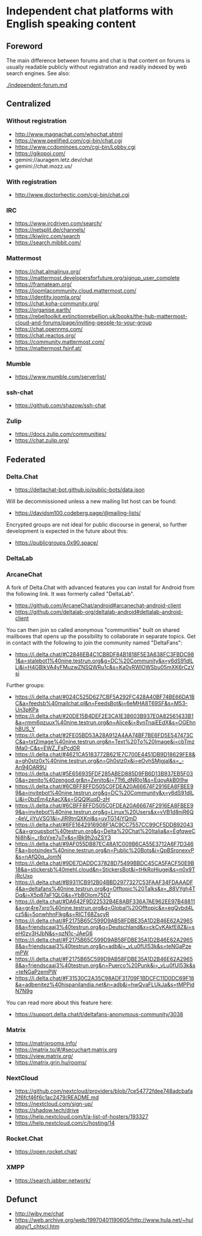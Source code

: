 # Independent chat platforms with English speaking content

## Foreword

The main difference between forums and chat is that content on forums is usually readable publicly without registration and readily indexed by web search engines. See also:

[./independent-forum.md](./independent-forum.md)

## Centralized

### Without registration

* http://www.magnachat.com/whochat.shtml
* https://www.peelified.com/cgi-bin/chat.cgi
* https://www.ccdominoes.com/cgi-bin/Lobby.cgi
* https://gikopoi.com/
* gemini://auragem.letz.dev/chat
* gemini://chat.mozz.us/

### With registration

* http://www.doctorhectic.com/cgi-bin/chat.cgi

### IRC

* https://www.ircdriven.com/search/
* https://netsplit.de/channels/
* https://kiwiirc.com/search
* https://search.mibbit.com/

### Mattermost

* https://chat.almalinux.org/
* https://mattermost.developersforfuture.org/signup_user_complete
* https://framateam.org/
* https://joomlacommunity.cloud.mattermost.com/
 * https://identity.joomla.org/
* https://chat.koha-community.org/
* https://organise.earth/
 * https://rebeltoolkit.extinctionrebellion.uk/books/the-hub-mattermost-cloud-and-forums/page/inviting-people-to-your-group
* https://chat.opennms.com/
* https://chat.reactos.org/
* https://community.mattermost.com/
* https://mattermost.fsinf.at/

### Mumble

* https://www.mumble.com/serverlist/

### ssh-chat

* https://github.com/shazow/ssh-chat

### Zulip

* https://docs.zulip.com/communities/
* https://chat.zulip.org/

## Federated

### Delta.Chat

* https://deltachat-bot.github.io/public-bots/data.json

Will be decommissioned unless a new mailing list host can be found:

* https://davidsm100.codeberg.page/@mailing-lists/

Encrypted groups are not ideal for public discourse in general, so further development is expected in the future about this:

* https://publicgroups.0x90.space/

### DeltaLab

### ArcaneChat

A fork of Delta.Chat with advanced features you can install for Android from the following link. It was formerly called "DeltaLab".

* https://github.com/ArcaneChat/android#arcanechat-android-client
* https://github.com/deltalab-org/deltalab-android#deltalab-android-client

You can then join so called anonymous "communities" built on shared mailboxes that opens up the possibility to collaborate in separate topics. Get in contact with the following to join the community named "DeltaFans":

* https://i.delta.chat/#C2846EB4C1CB8DF84B1818F5E3A638FC3FBDC981&a=stalebot1%40nine.testrun.org&g=DC%20Community&x=y6dS91dlLLi&i=H4GBlkVA4yFMuzwZNSQWRu1c&s=Ka0vRWlOWSbu05mXK6rCzVsi

Further groups:

* https://i.delta.chat/#024C525D627CBF5A292FC428A40BF74BE66DA1BC&a=feedsb%40mailchat.pl&n=FeedsBot&i=6eMHA8T69SF&s=M53-Un3pKPa
* https://i.delta.chat/#20DE15B4DEF2E3CA1E38603B937E0A82561433B1&a=rmm6qzuux%40nine.testrun.org&n=Alice&i=8vnTnaiEEdX&s=OGEhnhBUS_Y
* https://i.delta.chat/#2FE05BD53A28A912A4AA74BF7BE6FD5E547473CC&a=txt2image%40nine.testrun.org&n=Text%20To%20Image&i=cbTmzlMa0-C&s=EWZ_FsPcd0R
* https://i.delta.chat/#4621CA5183772B621E7C700E4451DB9D18629FE8&a=gh0stz0x%40nine.testrun.org&n=Gh0stz0x&i=eOvhSMjgjal&s=_-An94OAR9U
* https://i.delta.chat/#5E656935FDF285ABED885D9FB6D13B937EB5F030&a=zenito%40zengod.gr&n=Zenito&i=7Tt6_dNRlo1&s=EqoyAkB0l9w
* https://i.delta.chat/#6CBFF8FFD505C0FDEA20A66674F2916EA8FBEE99&a=invitebot%40nine.testrun.org&g=DC%20Community&x=y6dS91dlLLi&i=0bzEm4zAacX&s=GQQlKuqD-zH
* https://i.delta.chat/#6CBFF8FFD505C0FDEA20A66674F2916EA8FBEE99&a=invitebot%40nine.testrun.org&g=Linux%20Users&x=vVB1d8njR6Q-4eV_jiYuVSG1&i=JIR9tnQXKnl&s=uvTG14iYQmD
* https://i.delta.chat/#6FE1642916908F1AC9CC7557CC99CF5DDB92043C&a=groupsbot%40testrun.org&g=Delta%20Chat%20Italia&x=EgfqweCNi8h&i=_r8qVxe7uTv&s=lBk9h2qZSY3
* https://i.delta.chat/#9AF055DB87EC48A1C009B6CA55E3712A6F7D346F&a=botsindex%40nine.testrun.org&n=Public%20Bots&i=QpBSronexvP&s=nAfQ0q_JomN
* https://i.delta.chat/#9DE7DADDC37828D75499BBDC45CA5FACF50E9B18&a=stickersb%40mehl.cloud&n=StickersBot&i=tHkRoHiugej&s=n0x9TjRcUxo
* https://i.delta.chat/#B9311CB912B04BBD2977327C53FAAF34FDAAADF4&a=deltafans%40nine.testrun.org&g=Offtopic%20Talks&x=_88VYgh4TDq&i=X5p87aF1QLG&s=YbBOlom75DZ
* https://i.delta.chat/#DA642F9D22532B4E8ABF336A7AE962EE97B48811&a=gr4re7xro%40nine.testrun.org&g=Global%20Offtopic&x=egQvbd4Lcz5&i=5onwhhnFlkg&s=RICT68ZscyR
* https://i.delta.chat/#F2175B65C599D9AB58FDBE35A1D2B46E62A29658&a=friendscaaj3%40testrun.org&g=Deutschland&x=ckCvKAkfE8Z&i=seH0zv3HJbN&s=qzN1c-JAeG6
* https://i.delta.chat/#F2175B65C599D9AB58FDBE35A1D2B46E62A29658&a=friendscaaj3%40testrun.org&n=adb&i=_vLu0fUI53k&s=teNGaPzemPW
* https://i.delta.chat/#F2175B65C599D9AB58FDBE35A1D2B46E62A29658&a=friendscaaj3%40testrun.org&n=Puerco%20Punk&i=_vLu0fUI53k&s=teNGaPzemPW
* https://i.delta.chat/#F31530C2A35C98ADF31709F1BDCFC11D0DC69F18&a=adbenitez%40hispanilandia.net&n=adb&i=hwQvaFLUkJa&s=tMPPidN7N9g

You can read more about this feature here:

* https://support.delta.chat/t/deltafans-anonymous-community/3038

### Matrix

* https://matrixrooms.info/
* https://matrix.to/#/#secuchart:matrix.org
* https://view.matrix.org/
* https://matrix.grin.hu/rooms/

### NextCloud

* https://github.com/nextcloud/providers/blob/7ce54772fdee748adcbafa2f6fcf46f6c1ac2479/README.md
* https://nextcloud.com/sign-up/
* https://shadow.tech/drive
* https://help.nextcloud.com/t/a-list-of-hosters/193327
* https://help.nextcloud.com/c/hosting/14

### Rocket.Chat

* https://open.rocket.chat/

### XMPP

* https://search.jabber.network/

## Defunct

* http://wiby.me/chat
* https://web.archive.org/web/19970401190605/http://www.hula.net/~hulaboy/1_chtscl.htm
